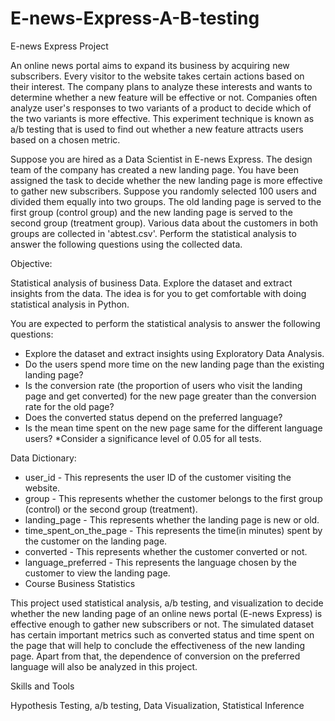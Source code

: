 # E-news-Express-A-B-testing
E-news Express Project

An online news portal aims to expand its business by acquiring new subscribers. Every visitor to the website takes certain actions based on their interest. The company plans to analyze these interests and wants to determine whether a new feature will be effective or not. Companies often analyze user's responses to two variants of a product to decide which of the two variants is more effective. This experiment technique is known as a/b testing that is used to find out whether a new feature attracts users based on a chosen metric.

Suppose you are hired as a Data Scientist in E-news Express. The design team of the company has created a new landing page. You have been assigned the task to decide whether the new landing page is more effective to gather new subscribers. Suppose you randomly selected 100 users and divided them equally into two groups. The old landing page is served to the first group (control group) and the new landing page is served to the second group (treatment group). Various data about the customers in both groups are collected in 'abtest.csv'. Perform the statistical analysis to answer the following questions using the collected data.

Objective:

Statistical analysis of business Data. Explore the dataset and extract insights from the data. The idea is for you to get comfortable with doing statistical analysis in Python.

You are expected to perform the statistical analysis to answer the following questions:

- Explore the dataset and extract insights using Exploratory Data Analysis.
- Do the users spend more time on the new landing page than the existing landing page?
- Is the conversion rate (the proportion of users who visit the landing page and get converted) for the new page greater than the conversion rate for the old page?
- Does the converted status depend on the preferred language? 
- Is the mean time spent on the new page same for the different language users?
*Consider a significance level of 0.05 for all tests.

Data Dictionary:

- user_id - This represents the user ID of the customer visiting the website.
- group - This represents whether the customer belongs to the first group (control) or the second group (treatment).
- landing_page - This represents whether the landing page is new or old.
- time_spent_on_the_page - This represents the time(in minutes) spent by the customer on the landing page.
- converted - This represents whether the customer converted or not.
- language_preferred - This represents the language chosen by the customer to view the landing page.
- Course Business Statistics

This project used statistical analysis, a/b testing, and visualization to decide whether the new landing page of an
online news portal (E-news Express) is effective enough to gather new subscribers or not. The simulated dataset has 
certain important metrics such as converted status and time spent on the page that will help to conclude the effectiveness 
of the new landing page. Apart from that, the dependence of conversion on the preferred language will also be analyzed in this project.

Skills and Tools

Hypothesis Testing, a/b testing, Data Visualization, Statistical Inference
